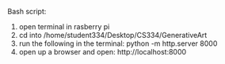 Bash script:
1) open terminal in rasberry pi
2) cd into /home/student334/Desktop/CS334/GenerativeArt
3) run the following in the terminal: python -m http.server 8000
4) open up a browser and open: http://localhost:8000